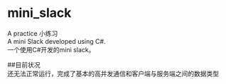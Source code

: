 # mini_slack
A practice
小练习  
A mini Slack developed using C#.  
一个使用C#开发的mini slack。
  
##目前状况  
还无法正常运行，完成了基本的高并发通信和客户端与服务端之间的数据类型
